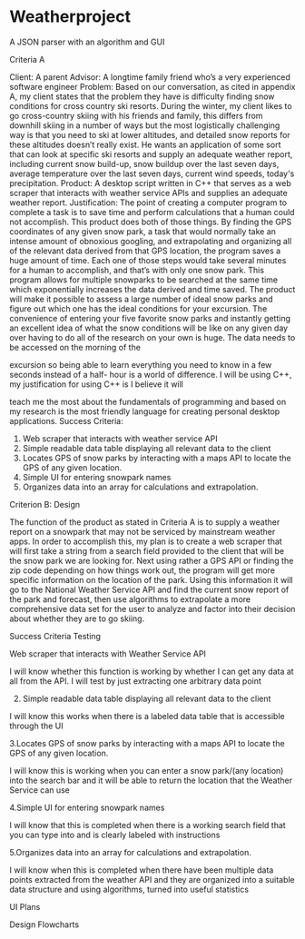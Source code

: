 # Weatherproject
A JSON parser with an algorithm and GUI

Criteria A

Client:
A parent
Advisor:
A longtime family friend who’s a very experienced software engineer
Problem:
Based on our conversation, as cited in appendix A, my client states that the problem they
have is difficulty finding snow conditions for cross country ski resorts. During the winter, my
client likes to go cross-country skiing with his friends and family, this differs from downhill skiing
in a number of ways but the most logistically challenging way is that you need to ski at lower
altitudes, and detailed snow reports for these altitudes doesn’t really exist. He wants an
application of some sort that can look at specific ski resorts and supply an adequate weather
report, including current snow build-up, snow buildup over the last seven days, average
temperature over the last seven days, current wind speeds, today's precipitation.
Product:
A desktop script written in C++ that serves as a web scraper that interacts with weather
service APIs and supplies an adequate weather report.
Justification:
The point of creating a computer program to complete a task is to save time and
perform calculations that a human could not accomplish. This product does both of those things.
By finding the GPS coordinates of any given snow park, a task that would normally take an
intense amount of obnoxious googling, and extrapolating and organizing all of the relevant data
derived from that GPS location, the program saves a huge amount of time. Each one of those
steps would take several minutes for a human to accomplish, and that’s with only one snow
park. This program allows for multiple snowparks to be searched at the same time which
exponentially increases the data derived and time saved. The product will make it possible to
assess a large number of ideal snow parks and figure out which one has the ideal conditions for
your excursion. The convenience of entering your five favorite snow parks and instantly getting
an excellent idea of what the snow conditions will be like on any given day over having to do all
of the research on your own is huge. The data needs to be accessed on the morning of the

excursion so being able to learn everything you need to know in a few seconds instead of a half-
hour is a world of difference. I will be using C++, my justification for using C++ is I believe it will

teach me the most about the fundamentals of programming and based on my research is the
most friendly language for creating personal desktop applications.
Success Criteria:
1. Web scraper that interacts with weather service API
2. Simple readable data table displaying all relevant data to the client
3. Locates GPS of snow parks by interacting with a maps API to locate the GPS of any
given location.
4. Simple UI for entering snowpark names
5. Organizes data into an array for calculations and extrapolation.

Criterion B: Design

The function of the product as stated in Criteria A is to supply a weather report on a snowpark that may not be serviced by mainstream weather apps. In order to accomplish this, my plan is to create a web scraper that will first take a string from a search field provided to the client that will be the snow park we are looking for. Next using rather a GPS API or finding the zip code depending on how things work out, the program will get more specific information on the location of the park. Using this information it will go to the National Weather Service API and find the current snow report of the park and forecast, then use algorithms to extrapolate a more comprehensive data set for the user to analyze and factor into their decision about whether they are to go skiing.


Success Criteria Testing

Web scraper that interacts with Weather Service API

I will know whether this function is working by whether I can get any data at all from the API. I will test by just extracting one arbitrary data point

2. Simple readable data table displaying all relevant data to the client

I will know this works when there is a labeled data table that is accessible through the UI

3.Locates GPS of snow parks by interacting with a maps API to locate the GPS of any
given location.

I will know this is working when you can enter a snow park/(any location) into the search bar and it will be able to return the location that the Weather Service can use

4.Simple UI for entering snowpark names

I will know that this is completed when there is a working search field that you can type into and is clearly labeled with instructions

5.Organizes data into an array for calculations and extrapolation.

I will know when this is completed when there have been multiple data points extracted from the weather API and they are organized into a suitable data structure and using algorithms, turned into useful statistics   

UI Plans


Design Flowcharts




